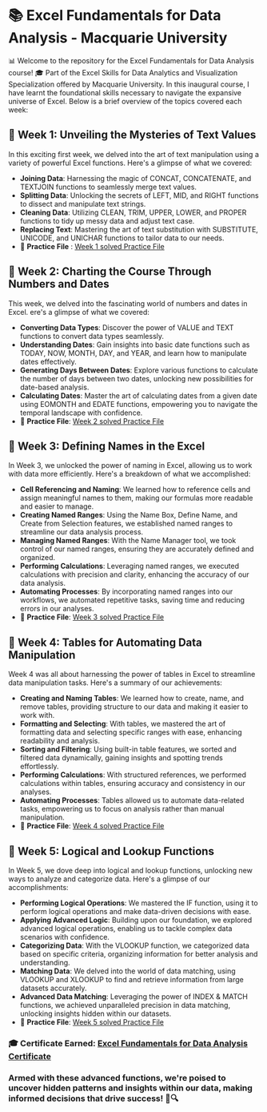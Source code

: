 # 📚 Excel Fundamentals for Data Analysis - Macquarie University
📊 Welcome to the repository for the Excel Fundamentals for Data Analysis course! 🎓 Part of the Excel Skills for Data Analytics and Visualization Specialization offered by Macquarie University. In this inaugural course, I have learnt the foundational skills necessary to navigate the expansive universe of Excel. Below is a brief overview of the topics covered each week:

## 🌟 Week 1: Unveiling the Mysteries of Text Values
In this exciting first week, we delved into the art of text manipulation using a variety of powerful Excel functions. Here's a glimpse of what we covered:
- **Joining Data**: Harnessing the magic of CONCAT, CONCATENATE, and TEXTJOIN functions to seamlessly merge text values.
- **Splitting Data**: Unlocking the secrets of LEFT, MID, and RIGHT functions to dissect and manipulate text strings.
- **Cleaning Data**: Utilizing CLEAN, TRIM, UPPER, LOWER, and PROPER functions to tidy up messy data and adjust text case.
- **Replacing Text**: Mastering the art of text substitution with SUBSTITUTE, UNICODE, and UNICHAR functions to tailor data to our needs.
- 📂 **Practice File** : [Week 1 solved Practice File](https://github.com/Analyticalgeek/Excel_Fundamentals_for_Data_Analysis-Macquarie_University/raw/main/C1W1-Practice-Challenge%20and%20Solution.xlsx)

## 🌟 Week 2: Charting the Course Through Numbers and Dates
This week, we delved into the fascinating world of numbers and dates in Excel. ere's a glimpse of what we covered:
- **Converting Data Types**: Discover the power of VALUE and TEXT functions to convert data types seamlessly.
- **Understanding Dates**: Gain insights into basic date functions such as TODAY, NOW, MONTH, DAY, and YEAR, and learn how to manipulate dates effectively.
- **Generating Days Between Dates**: Explore various functions to calculate the number of days between two dates, unlocking new possibilities for date-based analysis.
- **Calculating Dates**: Master the art of calculating dates from a given date using EOMONTH and EDATE functions, empowering you to navigate the temporal landscape with confidence.
- 📂 **Practice File**: [Week 2 solved Practice File](https://github.com/Analyticalgeek/Excel_Fundamentals_for_Data_Analysis-Macquarie_University/raw/main/C1W2-Practice-Challenge%20and%20Solution.xlsx)

## 🌟 Week 3: Defining Names in the Excel
In Week 3, we unlocked the power of naming in Excel, allowing us to work with data more efficiently. Here's a breakdown of what we accomplished:
- **Cell Referencing and Naming**: We learned how to reference cells and assign meaningful names to them, making our formulas more readable and easier to manage.
- **Creating Named Ranges**: Using the Name Box, Define Name, and Create from Selection features, we established named ranges to streamline our data analysis process.
- **Managing Named Ranges**: With the Name Manager tool, we took control of our named ranges, ensuring they are accurately defined and organized.
- **Performing Calculations**: Leveraging named ranges, we executed calculations with precision and clarity, enhancing the accuracy of our data analysis.
- **Automating Processes**: By incorporating named ranges into our workflows, we automated repetitive tasks, saving time and reducing errors in our analyses.
- 📂 **Practice File**: [Week 3 solved Practice File](https://github.com/Analyticalgeek/Excel_Fundamentals_for_Data_Analysis-Macquarie_University/raw/main/C1W3-Practice-Challenge%20and%20Solution.xlsx)

## 🌟 Week 4: Tables for Automating Data Manipulation
Week 4 was all about harnessing the power of tables in Excel to streamline data manipulation tasks. Here's a summary of our achievements:
- **Creating and Naming Tables**: We learned how to create, name, and remove tables, providing structure to our data and making it easier to work with.
- **Formatting and Selecting**: With tables, we mastered the art of formatting data and selecting specific ranges with ease, enhancing readability and analysis.
- **Sorting and Filtering**: Using built-in table features, we sorted and filtered data dynamically, gaining insights and spotting trends effortlessly.
- **Performing Calculations**: With structured references, we performed calculations within tables, ensuring accuracy and consistency in our analyses.
- **Automating Processes**: Tables allowed us to automate data-related tasks, empowering us to focus on analysis rather than manual manipulation.
- 📂 **Practice File**: [Week 4 solved Practice File](https://github.com/Analyticalgeek/Excel_Fundamentals_for_Data_Analysis-Macquarie_University/raw/main/C1W4-Practice-Challenge%20and%20Solution.xlsx)

## 🌟 Week 5: Logical and Lookup Functions
In Week 5, we dove deep into logical and lookup functions, unlocking new ways to analyze and categorize data. Here's a glimpse of our accomplishments:
- **Performing Logical Operations**: We mastered the IF function, using it to perform logical operations and make data-driven decisions with ease.
- **Applying Advanced Logic**: Building upon our foundation, we explored advanced logical operations, enabling us to tackle complex data scenarios with confidence.
- **Categorizing Data**: With the VLOOKUP function, we categorized data based on specific criteria, organizing information for better analysis and understanding.
- **Matching Data**: We delved into the world of data matching, using VLOOKUP and XLOOKUP to find and retrieve information from large datasets accurately.
- **Advanced Data Matching**: Leveraging the power of INDEX & MATCH functions, we achieved unparalleled precision in data matching, unlocking insights hidden within our datasets.
- 📂 **Practice File**: [Week 5 solved Practice File](https://github.com/Analyticalgeek/Excel_Fundamentals_for_Data_Analysis-Macquarie_University/raw/main/C1W5-Practice-Challenge%20and%20Solution.xlsx)

### 🎓 **Certificate Earned**: [Excel Fundamentals for Data Analysis Certificate](https://github.com/Analyticalgeek/Excel_Fundamentals_for_Data_Analysis-Macquarie_University/blob/main/Certificate.pdf)

### Armed with these advanced functions, we're poised to uncover hidden patterns and insights within our data, making informed decisions that drive success! 🎯🔍
